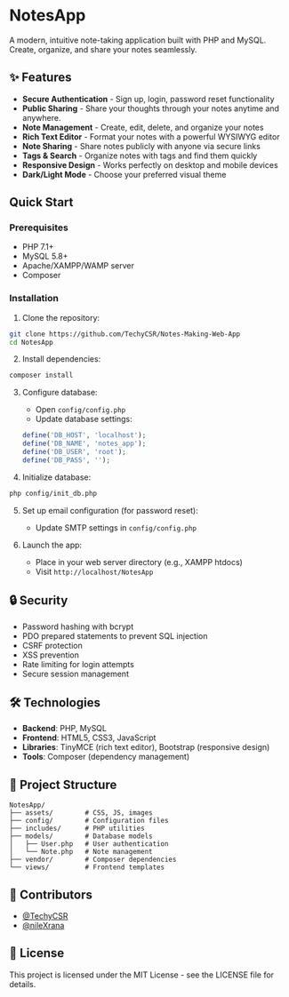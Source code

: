 # NotesApp

A modern, intuitive note-taking application built with PHP and MySQL. Create, organize, and share your notes seamlessly.

## ✨ Features

- **Secure Authentication** - Sign up, login, password reset functionality
- **Public Sharing** - Share your thoughts through your notes anytime and anywhere.
- **Note Management** - Create, edit, delete, and organize your notes
- **Rich Text Editor** - Format your notes with a powerful WYSIWYG editor
- **Note Sharing** - Share notes publicly with anyone via secure links
- **Tags & Search** - Organize notes with tags and find them quickly
- **Responsive Design** - Works perfectly on desktop and mobile devices
- **Dark/Light Mode** - Choose your preferred visual theme



##  Quick Start

### Prerequisites
- PHP 7.1+
- MySQL 5.8+
- Apache/XAMPP/WAMP server
- Composer

### Installation

1. Clone the repository:
```bash
git clone https://github.com/TechyCSR/Notes-Making-Web-App
cd NotesApp
```

2. Install dependencies:
```bash
composer install
```

3. Configure database:
   - Open `config/config.php`
   - Update database settings:
   ```php
   define('DB_HOST', 'localhost');
   define('DB_NAME', 'notes_app');
   define('DB_USER', 'root');
   define('DB_PASS', '');
   ```

4. Initialize database:
```bash
php config/init_db.php
```

5. Set up email configuration (for password reset):
   - Update SMTP settings in `config/config.php`

6. Launch the app:
   - Place in your web server directory (e.g., XAMPP htdocs)
   - Visit `http://localhost/NotesApp`

## 🔒 Security

- Password hashing with bcrypt
- PDO prepared statements to prevent SQL injection
- CSRF protection
- XSS prevention
- Rate limiting for login attempts
- Secure session management

## 🛠️ Technologies

- **Backend**: PHP, MySQL
- **Frontend**: HTML5, CSS3, JavaScript
- **Libraries**: TinyMCE (rich text editor), Bootstrap (responsive design)
- **Tools**: Composer (dependency management)

## 📁 Project Structure

```
NotesApp/
├── assets/        # CSS, JS, images
├── config/        # Configuration files
├── includes/      # PHP utilities
├── models/        # Database models
│   ├── User.php   # User authentication
│   └── Note.php   # Note management
├── vendor/        # Composer dependencies
└── views/         # Frontend templates
```

## 👥 Contributors

- [@TechyCSR](https://techycsr.me)
- [@nileXrana](https://github.com/nileXrana)

## 📄 License

This project is licensed under the MIT License - see the LICENSE file for details. 
